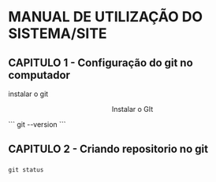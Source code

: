 # MANUAL DE UTILIZAÇÃO DO SISTEMA/SITE
## CAPITULO 1 - Configuração do git no computador
instalar o git 
<p align="center">
    Instalar o GIt<a href="https://git-scm.com/book/pt-br/v2/Come%C3%A7ando-Instalando-o-Git" target="_blank"></a>
</p>
```
git --version
```


### 

## CAPITULO 2 - Criando repositorio no git
### 

`git status`